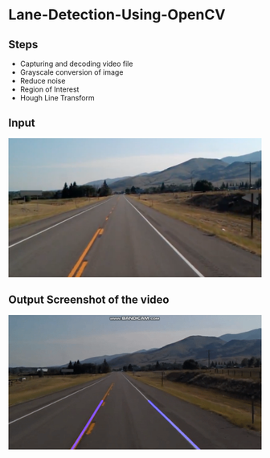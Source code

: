 # Lane-Detection-Using-OpenCV
## Steps
- Capturing and decoding video file
- Grayscale conversion of image
- Reduce noise 
- Region of Interest 
- Hough Line Transform
## Input
![alt text](test_image.jpg)
## Output Screenshot of the video
![alt text](vid.gif)
